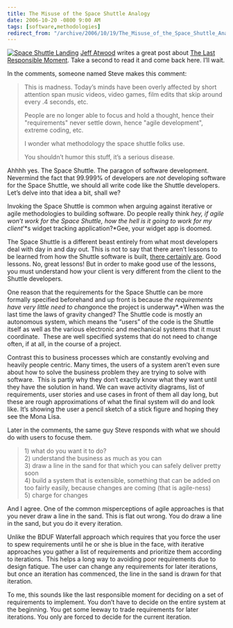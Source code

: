 ```yaml
---
title: The Misuse of the Space Shuttle Analogy
date: 2006-10-20 -0800 9:00 AM
tags: [software,methodologies]
redirect_from: "/archive/2006/10/19/The_Misuse_of_the_Space_Shuttle_Analogy.aspx/"
---
```


[![Space Shuttle
Landing](https://haacked.com/images/haacked_com/WindowsLiveWriter/TheMisuseoftheSpaceShuttleAnalogy_C0E0/spaceshuttlelanding1_thumb2.jpg)](https://haacked.com/images/haacked_com/WindowsLiveWriter/TheMisuseoftheSpaceShuttleAnalogy_C0E0/spaceshuttlelanding14.jpg)
[Jeff
Atwood](https://haacked.com/images/haacked_com/WindowsLiveWriter/TheMisuseoftheSpaceShuttleAnalogy_C0E0/spaceshuttlelanding13.jpg "Jeff Atwood")
writes a great post about [The Last Responsible
Moment](http://www.codinghorror.com/blog/archives/000705.html "How to delay commitments").
Take a second to read it and come back here. I’ll wait.

In the comments, someone named Steve makes this comment:

> This is madness. Today’s minds have been overly affected by short
> attention span music videos, video games, film edits that skip around
> every .4 seconds, etc.
>
> People are no longer able to focus and hold a thought, hence their
> "requirements" never settle down, hence "agile development", extreme
> coding, etc.
>
> I wonder what methodology the space shuttle folks use.
>
> You shouldn’t humor this stuff, it’s a serious disease.

Ahhhh yes. The Space Shuttle. The paragon of software development.
Nevermind the fact that 99.999% of developers are *not* developing
software for the Space Shuttle, we should all write code like the
Shuttle developers. Let’s delve into that idea a bit, shall we?

Invoking the Space Shuttle is common when arguing against iterative or
agile methodologies to building software. Do people really think *hey,
if agile won*’*t work for the Space Shuttle, how the hell is it going to
work for my client*’*s widget tracking application?*Gee, your widget app
is doomed.

The Space Shuttle is a different beast entirely from what most
developers deal with day in and day out. This is not to say that there
aren’t lessons to be learned from how the Shuttle software is built,
[there certainly
are](http://www.fastcompany.com/online/06/writestuff.html "They Write the Right Stuff").
Good lessons. No, great lessons! But in order to make good use of the
lessons, you must understand how your client is very different from the
client to the Shuttle developers.

One reason that the requirements for the Space Shuttle can be more
formally specified beforehand and up front is because *the requirements
have very little need to chang*once the project is underway*.*When was
the last time the laws of gravity changed? The Shuttle code is mostly an
autonomous system, which means the “users” of the code is the Shuttle
itself as well as the various electronic and mechanical systems that it
must coordinate.  These are well specified systems that do not need to
change often, if at all, in the course of a project.

Contrast this to business processes which are constantly evolving and
heavily people centric. Many times, the users of a system aren’t even
sure about how to solve the business problem they are trying to solve
with software.  This is partly why they don’t exactly know what they
want until they have the solution in hand. We can wave activity
diagrams, list of requirements, user stories and use cases in front of
them all day long, but these are rough approximations of what the final
system will do and look like. It’s showing the user a pencil sketch of a
stick figure and hoping they see the Mona Lisa.

Later in the comments, the same guy Steve responds with what we should
do with users to focuse them.

> ​1) what do you want it to do?\
> 2) understand the business as much as you can\
> 3) draw a line in the sand for that which you can safely deliver
> pretty soon\
> 4) build a system that is extensible, something that can be added on
> too fairly easily, because changes are coming (that is agile-ness)\
> 5) charge for changes

And I agree. One of the common misperceptions of agile approaches is
that you never draw a line in the sand. This is flat out wrong. You do
draw a line in the sand, but you do it every iteration.

Unlike the BDUF Waterfall approach which requires that you force the
user to spew requirements until he or she is blue in the face, with
iterative approaches you gather a list of requirements and prioritize
them according to iterations.  This helps a long way to avoiding poor
requirements due to design fatique. The user can change any requirements
for later iterations, but once an iteration has commenced, the line in
the sand is drawn for that iteration.

To me, this sounds like the last responsible moment for deciding on a
set of requirements to implement. You don’t have to decide on the entire
system at the beginning. You get some leeway to trade requirements for
later iterations. You only are forced to decide for the current
iteration.

 

